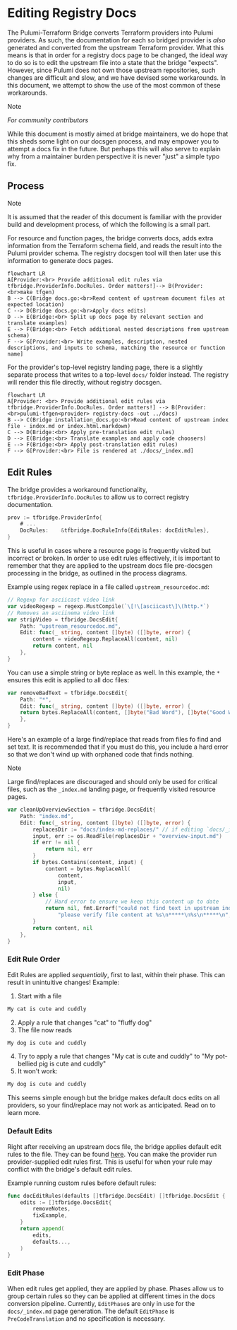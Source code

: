 # Editing Registry Docs

The Pulumi-Terraform Bridge converts Terraform providers into Pulumi providers. 
As such, the documentation for each so bridged provider is _also_ generated and converted from the upstream Terraform provider.
What this means is that in order for a registry docs page to be changed, the ideal way to do so is to edit the upstream file into a state that the bridge "expects".
However, since Pulumi does not own those upstream repositories, such changes are difficult and slow, and we have devised some workarounds.
In this document, we attempt to show the use of the most common of these workarounds.

> [!NOTE]
> *For community contributors*
> 
> While this document is mostly aimed at bridge maintainers, we do hope that this sheds some light on our docsgen process, and may empower you to attempt a docs fix in the future.
> But perhaps this will also serve to explain why from a maintainer burden perspective it is never "just" a simple typo fix.

## Process

> [!NOTE]
> It is assumed that the reader of this document is familiar with the provider build and development process, of which the following is a small part.

For resource and function pages, the bridge converts docs, adds extra information from the Terraform schema field, and reads the result into the Pulumi provider schema.
The registry docsgen tool will then later use this information to generate docs pages.

```mermaid
flowchart LR
A[Provider:<br> Provide additional edit rules via tfbridge.ProviderInfo.DocRules. Order matters!]--> B(Provider: <br>make tfgen)
B --> C(Bridge docs.go:<br>Read content of upstream document files at expected location)
C --> D(Bridge docs.go:<br>Apply docs edits)  
D --> E(Bridge:<br> Split up docs page by relevant section and translate examples)
E --> F(Bridge:<br> Fetch additional nested descriptions from upstream schema)
F --> G[Provider:<br> Write examples, description, nested descriptions, and inputs to schema, matching the resource or function name]
```

For the provider's top-level registry landing page, there is a slightly separate process that writes to a top-level `docs/` folder instead.
The registry will render this file directly, without registry docsgen.

```mermaid
flowchart LR
A[Provider: <br> Provide additional edit rules via tfbridge.ProviderInfo.DocRules. Order matters!] --> B(Provider:<br>pulumi-tfgen<provider> registry-docs -out ../docs)
B --> C(Bridge installation_docs.go:<br>Read content of upstream index file - index.md or index.html.markdown)   
C --> D(Bridge:<br> Apply pre-translation edit rules)
D --> E(Bridge:<br> Translate examples and apply code choosers)
E --> F(Bridge:<br> Apply post-translation edit rules)
F --> G[Provider:<br> File is rendered at ./docs/_index.md]
```

## Edit Rules

The bridge provides a workaround functionality, `tfbridge.ProviderInfo.DocRules` to allow us to correct registry documentation. 

```go
prov := tfbridge.ProviderInfo{
	# ...
	DocRules:    &tfbridge.DocRuleInfo{EditRules: docEditRules},
}
```
This is useful in cases where a resource page is frequently visited but incorrect or broken.
In order to use edit rules effectively, it is important to remember that they are applied to the upstream docs file pre-docsgen processing in the bridge, as outlined in the process diagrams.

Example using regex replace in a file called `upstream_resourcedoc.md`:

```go
// Regexp for asciicast video link
var videoRegexp = regexp.MustCompile(`\[!\[asciicast\]\(http.*`)
// Removes an asciinema video link
var stripVideo = tfbridge.DocsEdit{
    Path: "upstream_resourcedoc.md",
    Edit: func(_ string, content []byte) ([]byte, error) {
        content = videoRegexp.ReplaceAll(content, nil)
        return content, nil
    },
}
```

You can use a simple string or byte replace as well. 
In this example, the `*` ensures this edit is applied to all doc files:

```go
var removeBadText = tfbridge.DocsEdit{
    Path: "*",
    Edit: func(_ string, content []byte) ([]byte, error) {
    return bytes.ReplaceAll(content, []byte("Bad Word"), []byte("Good Word")), nil
    },
}
```

Here's an example of a large find/replace that reads from files fo find and set text.
It is recommended that if you must do this, you include a hard error so that we don't wind up with orphaned code that finds nothing.
> [!NOTE]
> Large find/replaces are discouraged and should only be used for critical files, such as the `_index.md` landing page, or frequently visited resource pages.
```go
var cleanUpOverviewSection = tfbridge.DocsEdit{
    Path: "index.md",
    Edit: func(_ string, content []byte) ([]byte, error) {
        replacesDir := "docs/index-md-replaces/" // if editing `docs/_index.md`, keep replacements in the same folder by convention
        input, err := os.ReadFile(replacesDir + "overview-input.md")
        if err != nil {
			return nil, err
        }
        if bytes.Contains(content, input) {
            content = bytes.ReplaceAll(
                content,
                input,
                nil)
        } else {
            // Hard error to ensure we keep this content up to date
            return nil, fmt.Errorf("could not find text in upstream index.md, "+
                "please verify file content at %s\n*****\n%s\n*****\n", replacesDir+"overview-input.md", string(input))
        }
        return content, nil
    },
}
```

### Edit Rule Order

Edit Rules are applied *sequentially*, first to last, within their phase. This can result in unintuitive changes!
Example:
1. Start with a file
```markdown
My cat is cute and cuddly
```
2. Apply a rule that changes "cat" to "fluffy dog"
3. The file now reads
```markdown
My dog is cute and cuddly
```
4. Try to apply a rule that changes "My cat is cute and cuddly" to "My pot-bellied pig is cute and cuddly"
5. It won't work:
```markdown
My dog is cute and cuddly
```
This seems simple enough but the bridge makes default docs edits on all providers, so your find/replace may not work as anticipated.
Read on to learn more.

### Default Edits

Right after receiving an upstream docs file, the bridge applies default edit rules to the file.
They can be found [here](../pkg/tfgen/edit_rules.go).
You can make the provider run provider-supplied edit rules first.
This is useful for when your rule may conflict with the bridge's default edit rules.

Example running custom rules before default rules:

```go
func docEditRules(defaults []tfbridge.DocsEdit) []tfbridge.DocsEdit {
	edits := []tfbridge.DocsEdit{
		removeNotes,
		fixExample,
	}
	return append(
		edits,
		defaults...,
	)
}
```

### Edit Phase

When edit rules get applied, they are applied by phase. 
Phases allow us to group certain rules so they can be applied at different times in the docs conversion pipeline.
Currently, `EditPhase`s are only in use for the `docs/_index.md` page generation. 
The default `EditPhase` is `PreCodeTranslation` and no specification is necessary.




